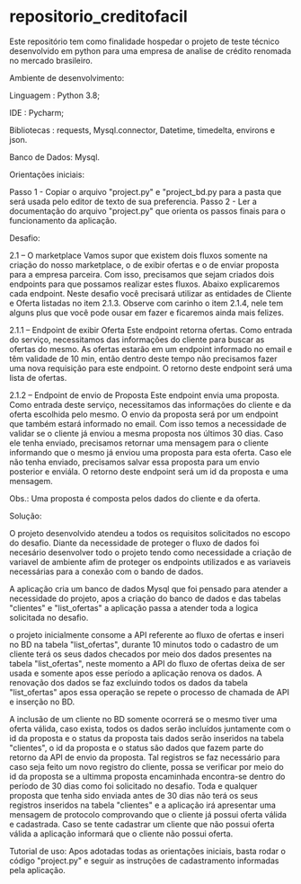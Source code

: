 # repositorio_creditofacil
Este repositório tem como finalidade hospedar o projeto de teste técnico desenvolvido em python para uma empresa de analise de crédito renomada no mercado brasileiro. 

Ambiente de desenvolvimento:

Linguagem : Python 3.8;

IDE : Pycharm;

Bibliotecas : requests, Mysql.connector, Datetime, timedelta, environs e json.

Banco de Dados: Mysql.

Orientações iniciais:

Passo 1 - Copiar o arquivo "project.py" e "project_bd.py para a pasta que será usada pelo editor de texto de sua preferencia.
Passo 2 - Ler a documentação do arquivo "project.py" que orienta os passos finais para o funcionamento da aplicação.

Desafio:

2.1 – O marketplace
Vamos supor que existem dois fluxos somente na criação do nosso marketplace, o de
exibir ofertas e o de enviar proposta para a empresa parceira. Com isso, precisamos
que sejam criados dois endpoints para que possamos realizar estes fluxos. Abaixo
explicaremos cada endpoint.
Neste desafio você precisará utilizar as entidades de Cliente e Oferta listadas no item
2.1.3.
Observe com carinho o item 2.1.4, nele tem alguns plus que você pode ousar em fazer
e ficaremos ainda mais felizes.

2.1.1 – Endpoint de exibir Oferta
Este endpoint retorna ofertas.
Como entrada do serviço, necessitamos das informações do cliente para buscar as
ofertas do mesmo.
As ofertas estarão em um endpoint informado no email e têm validade de 10 min,
então dentro deste tempo não precisamos fazer uma nova requisição para este
endpoint.
O retorno deste endpoint será uma lista de ofertas.

2.1.2 – Endpoint de envio de Proposta
Este endpoint envia uma proposta.
Como entrada deste serviço, necessitamos das informações do cliente e da oferta
escolhida pelo mesmo.
O envio da proposta será por um endpoint que também estará informado no email.
Com isso temos a necessidade de validar se o cliente já enviou a mesma proposta nos
últimos 30 dias. Caso ele tenha enviado, precisamos retornar uma mensagem para o
cliente informando que o mesmo já enviou uma proposta para esta oferta. Caso ele
não tenha enviado, precisamos salvar essa proposta para um envio posterior e enviála.
O retorno deste endpoint será um id da proposta e uma mensagem.

Obs.: Uma proposta é composta pelos dados do cliente e da oferta.

Solução:

O projeto desenvolvido atendeu a todos os requisitos solicitados no escopo do desafio. Diante da necessidade de proteger o fluxo de dados foi necesário desenvolver todo o projeto tendo como necessidade a criação de variavel de ambiente afim de proteger os endpoints utilizados e as variaveis necessárias para a conexão com o bando de dados.

A aplicação cria um banco de dados Mysql que foi pensado para atender a necessidade do projeto, apos a criação do banco de dados e das tabelas "clientes" e "list_ofertas" a aplicação passa a atender toda a logica solicitada no desafio.

o projeto inicialmente consome a API referente ao fluxo de ofertas e inseri no BD na tabela "list_ofertas", durante 10 minutos todo o cadastro de um cliente terá os seus dados checados por meio dos dados presentes na tabela "list_ofertas", neste momento a API do fluxo de ofertas deixa de ser usada e somente apos esse período a aplicação renova os dados. A renovação dos dados se faz excluindo todos os dados da tabela "list_ofertas" apos essa operação se repete o processo de chamada de API e inserção no BD.

A inclusão de um cliente no BD somente ocorrerá se o mesmo tiver uma oferta válida, caso exista, todos os dados serão incluídos juntamente com o id da proposta e o status da proposta tais dados serão inseridos na tabela "clientes", o id da proposta e o status são dados que fazem parte do retorno da API de envio da proposta. Tal registros se faz necessário para caso seja feito um novo registro do cliente, possa se verificar por meio do id da proposta se a ultimma proposta encaminhada encontra-se dentro do período de 30 dias como foi solicitado no desafio. Toda e qualquer proposta que tenha sido enviada antes de 30 dias não terá os seus registros inseridos na tabela "clientes" e a aplicação irá apresentar uma mensagem de protocolo comprovando que o cliente já possui oferta válida e cadastrada. Caso se tente cadastrar um cliente que não possui oferta válida a aplicação informará que o cliente não possui oferta.

Tutorial de uso:
Apos adotadas todas as orientações iniciais, basta rodar o código "project.py" e seguir as instruções de cadastramento informadas pela aplicação.
